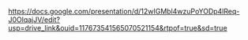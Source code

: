https://docs.google.com/presentation/d/12wIGMbl4wzuPoYODp4lReq-J0OlqajJV/edit?usp=drive_link&ouid=117673541565070521154&rtpof=true&sd=true
